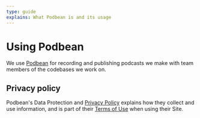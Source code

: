 ```yaml
---
type: guide
explains: What Podbean is and its usage
---
```


# Using Podbean

We use [Podbean](https://www.podbean.com/) for recording and publishing podcasts we make with team members of the codebases we work on.

## Privacy policy

Podbean's Data Protection and [Privacy Policy](https://www.podbean.com/privacy) explains how they collect and use information, and is part of their
[Terms of Use](https://www.podbean.com/podbean-terms) when using their Site.
